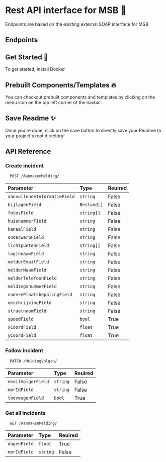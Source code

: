 
# Rest API interface for MSB 📝  
Endpoints are based on the existing external SOAP interface for MSB  
## Endpoints


## Get Started 🚀  
To get started, install Docker  

## Prebuilt Components/Templates 🔥  
You can checkout prebuilt components and templates by clicking on the menu icon
on the top left corner of the navbar.
    
## Save Readme ✨  
Once you're done, click on the save button to directly save your Readme to your
project's root directory!
 
## API Reference

### Create incident 

```http
  POST /AanmakenMelding/
```  
| Parameter | Type     | Reuired    |
| :--------------------------- | :------- | :------- |
| `aanvullendeInformatieField` | `string` | False
| `bijlagenField` | `Bestand[]` |  False
| `fotosField` | `string[]` | False
| `huisnummerField` | `string` | False
| `kanaalField` | `string` | False
| `onderwerpField` | `string` | False
| `lichtpuntenField` | `string[]` | False
| `loginnaamField` | `string` | False
| `melderEmailField` | `string` | False
| `melderNaamField` | `string` | False
| `melderTelefoonField` | `string` | False
| `meldingsnummerField` | `string` | False
| `naderePlaatsbepalingField` | `string` | False
| `omschrijvingField` | `string` | False
| `straatnaamField` | `string` | False
| `spoedField` | `bool` | True
| `xCoordField` | `float` | True
| `yCoordField` | `float` | True

### Follow incident

```http
  PATCH /MeldingVolgen/
``` 
| Parameter | Type     | Reuired    |
| :--------------------------- | :------- | :------- |
| `emailVolgerField` | `string` | False
| `morIdField` | `string` |  False
| `toevoegenField` | `bool` | True

### Get all incidents  

```http
  GET /AanmakenMelding/
```  
| Parameter | Type     | Reuired    |
| :--------------------------- | :------- | :------- |
| `dagenField` | `float` | True
| `morIdField` | `string` |  False



